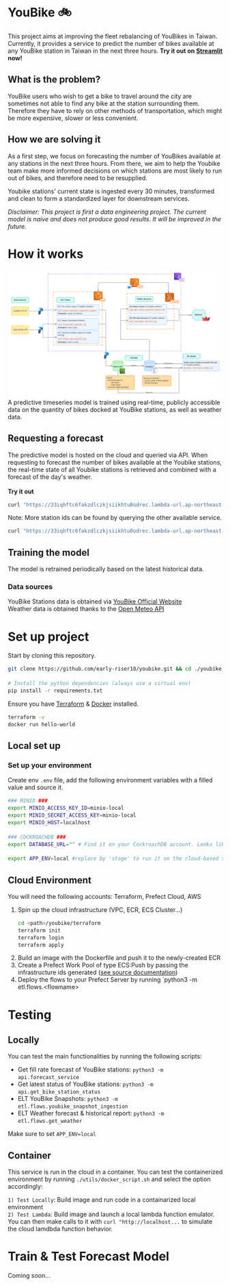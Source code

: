 # YouBike 🚲
This project aims at improving the fleet rebalancing of YouBikes in Taiwan.
Currently, it provides a service to predict the number of bikes available at any YouBike station in Taiwan in the next three hours.
**Try it out on [Streamlit](https://smarter-youbike.streamlit.app/) now!**

## What is the problem?
YouBike users who wish to get a bike to travel around the city are sometimes not able to find any bike at the station surrounding them. Therefore they have to rely on other methods of transportation, which might be more expensive, slower or less convenient. 

## How we are solving it
As a first step, we focus on forecasting the number of YouBikes available at any stations in the next three hours.
From there, we aim to help the Youbike team make more informed decisions on which stations are most likely to run out of bikes, and therefore need to be resupplied.

Youbike stations' current state is ingested every 30 minutes, transformed and clean to form a standardized layer for downstream services.

*Disclaimer: This project is first a data engineering project. The current model is naive and does not produce good results. It will be improved in the future.*
# How it works
![Architecture Diagram](https://raw.githubusercontent.com/early-riser18/youbike/500540beb25cb0c12b56d5c967d1d7d837601b0e/assets/youbike_architecture_diagram.png)
A predictive timeseries model is trained using real-time, publicly accessible data on the quantity of bikes docked at YouBike stations, as well as weather data.
## Requesting a forecast
The predictive model is hosted on the cloud and queried via API. When requesting to forecast the number of bikes available at the Youbike stations, the real-time state of all Youbike stations is retrieved and combined with a forecast of the day's weather.
<br><br>**Try it out**
```bash
curl "https://33iqhftc6fakzdlczkjsiikhtu0odrec.lambda-url.ap-northeast-1.on.aws/" -H 'content-type: application/json' -d '{"service": "fill_rate_forecast", "station_id": [508201032, 501208101]}'
```
Note: More station ids can be found by querying the other available service.
```bash
curl "https://33iqhftc6fakzdlczkjsiikhtu0odrec.lambda-url.ap-northeast-1.on.aws/" -H 'content-type: application/json' -d '{"service": "bike_station_status", "extended": 1}'
```

## Training the model
The model is retrained periodically based on the latest historical data. 

### Data sources
YouBike Stations data is obtained via [YouBike Official Website](https://www.youbike.com.tw/region/main/stations/)<br>
Weather data is obtained thanks to the [Open Meteo API](https://open-meteo.com/)<br>
 
# Set up project
Start by cloning this repository.
```bash
git clone https://github.com/early-riser18/youbike.git && cd ./youbike

# Install the python dependencies (always use a virtual env)
pip install -r requirements.txt
```
Ensure you have [Terraform](https://developer.hashicorp.com/terraform/tutorials/aws-get-started/install-cli) & [Docker](https://docs.docker.com/engine/install/) installed.
```bash
terraform -v 
docker run hello-world
```

## Local set up
### Set up your environment
Create env `.env` file, add the following environment variables with a filled value and source it.
```bash
### MINIO ###
export MINIO_ACCESS_KEY_ID=minio-local
export MINIO_SECRET_ACCESS_KEY=minio-local
export MINIO_HOST=localhost

### COCKROACHDB ###
export DATABASE_URL="" # Find it on your CockroachDB account. Looks like: cockroachdb://<account-name>:<password>@<project-name>-6569.6xw.<cloud-region>.cockroachlabs.cloud:26257/defaultdb?sslmode=verify-full

export APP_ENV=local #replace by 'stage' to run it on the cloud-based stage env.
```
## Cloud Environment
You will need the following accounts: Terraform, Prefect Cloud, AWS

1. Spin up the cloud infrastructure (VPC, ECR, ECS Cluster...)
    ```bash
    cd <path>/youbike/terraform
    terraform init
    terraform login
    terraform apply
    ```
3. Build an image with the Dockerfile and push it to the newly-created ECR
3. Create a Prefect Work Pool of type ECS:Push by passing the infrastructure ids generated ([see source documentation](https://docs.prefect.io/latest/guides/deployment/push-work-pools/#manual-infrastructure-provisioning))
4. Deploy the flows to your Prefect Server by running `python3 -m etl.flows.\<flowname>

# Testing
## Locally
You can test the main functionalities by running the following scripts:
- Get fill rate forecast of YouBike stations: `python3 -m api.forecast_service`
- Get latest status of YouBike stations: `python3 -m api.get_bike_station_status`
- ELT YouBike Snapshots: `python3 -m etl.flows.youbike_snapshot_ingestion`
- ELT Weather forecast & historical report: `python3 -m etl.flows.get_weather`

Make sure to set `APP_ENV=local` 
## Container
This service is run in the cloud in a container. You can test the containerized environment by running `./utils/docker_script.sh` and select the option accordingly:

`1) Test Locally`: Build image and run code in a containarized local environment
<br>`2) Test Lambda`: Build image and launch a local lambda function emulator. You can then make calls to it with `curl "http://localhost...` to simulate the cloud lamdbda function behavior. 


# Train & Test Forecast Model
Coming soon...